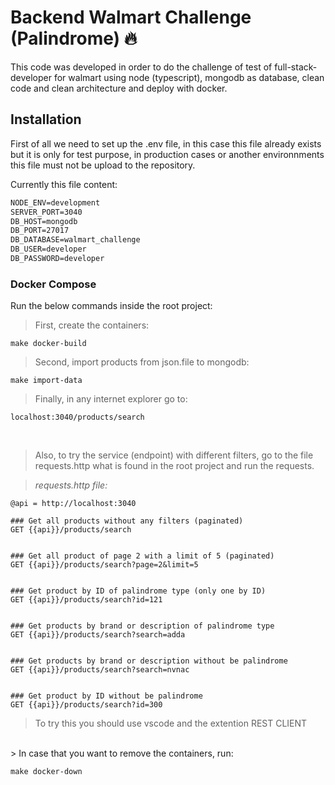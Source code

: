 # Backend Walmart Challenge (Palindrome) 🔥

This code was developed in order to do the challenge of test of full-stack-developer for walmart using node (typescript), mongodb as database, clean code and clean architecture and deploy with docker.


## Installation

First of all we need to set up the .env file, in this case this file already exists but it is only for test purpose, in production cases or another environnments this file must not be upload to the repository.

Currently this file content:

```txt
NODE_ENV=development
SERVER_PORT=3040
DB_HOST=mongodb
DB_PORT=27017
DB_DATABASE=walmart_challenge
DB_USER=developer
DB_PASSWORD=developer
```


### Docker Compose

Run the below commands inside the root project:

> First, create the containers: 

```console
make docker-build
```

> Second, import products from json.file to mongodb: 

```console
make import-data
```

> Finally, in any internet explorer go to:

`localhost:3040/products/search`

<br>

> Also, to try the service (endpoint) with different filters, go to the file requests.http what is found in the root project and run the requests.

> *requests.http file:*
```console
@api = http://localhost:3040

### Get all products without any filters (paginated)
GET {{api}}/products/search


### Get all product of page 2 with a limit of 5 (paginated)
GET {{api}}/products/search?page=2&limit=5


### Get product by ID of palindrome type (only one by ID)
GET {{api}}/products/search?id=121


### Get products by brand or description of palindrome type
GET {{api}}/products/search?search=adda


### Get products by brand or description without be palindrome
GET {{api}}/products/search?search=nvnac


### Get product by ID without be palindrome
GET {{api}}/products/search?id=300
```
> To try this you should use vscode and the extention REST CLIENT


<br>
> In case that you want to remove the containers, run:

```console
make docker-down
```


